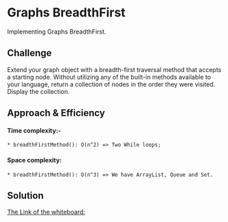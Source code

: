 # Graphs BreadthFirst
Implementing Graphs BreadthFirst.

## Challenge
Extend your graph object with a breadth-first traversal method that accepts a starting node. Without utilizing any of the built-in methods available to your language, return a collection of nodes in the order they were visited. Display the collection.

## Approach & Efficiency
#### Time complexity:-
    * breadthFirstMethod(): O(n^2) => Two While loops;

#### Space complexity:
    * breadthFirstMethod(): O(n^3) => We have ArrayList, Queue and Set.

## Solution

[The Link of the whiteboard: ](https://docs.google.com/drawings/d/1UBmMtpOPb91zHOSJEv8Dq1JvURczLcUJTJ4tfgsEAfU/edit?usp=sharing)

